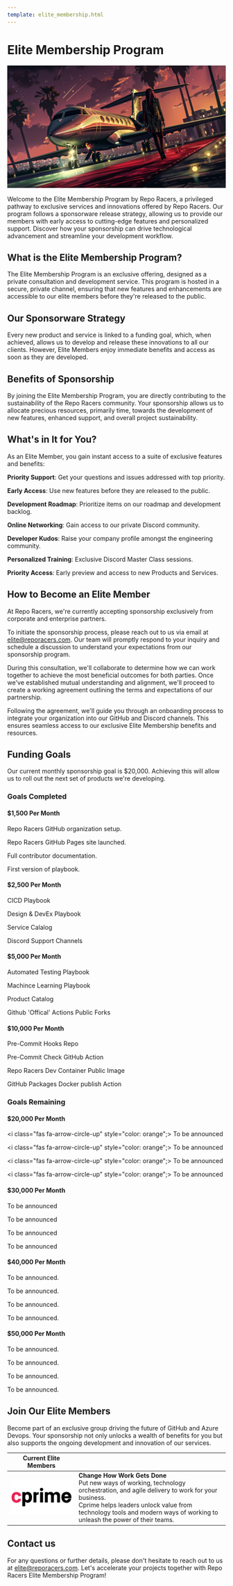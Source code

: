 ```yaml
---
template: elite_membership.html
---
```



# Elite Membership Program

![Elite Membership](./assets/images/elite_membership.webp)

Welcome to the Elite Membership Program by Repo Racers, a privileged pathway to exclusive services and innovations offered by Repo Racers. Our program follows a sponsorware release strategy, allowing us to provide our members with early access to cutting-edge features and personalized support. Discover how your sponsorship can drive technological advancement and streamline your development workflow.

## What is the Elite Membership Program?

The Elite Membership Program is an exclusive offering, designed as a private consultation and development service. This program is hosted in a secure, private channel, ensuring that new features and enhancements are accessible to our elite members before they're released to the public.

## Our Sponsorware Strategy

Every new product and service is linked to a funding goal, which, when achieved, allows us to develop and release these innovations to all our clients. However, Elite Members enjoy immediate benefits and access as soon as they are developed.

## Benefits of Sponsorship

By joining the Elite Membership Program, you are directly contributing to the sustainability of the Repo Racers community. Your sponsorship allows us to allocate precious resources, primarily time, towards the development of new features, enhanced support, and overall project sustainability.

## What's in It for You?

As an Elite Member, you gain instant access to a suite of exclusive features and benefits:

<i class="fas fa-star" style="color: gold;"></i> **Priority Support**: Get your questions and issues addressed with top priority.

<i class="fas fa-star" style="color: gold;"></i> **Early Access**: Use new features before they are released to the public.

<i class="fas fa-star" style="color: gold;"></i> **Development Roadmap**: Prioritize items on our roadmap and development backlog.

<i class="fas fa-star" style="color: gold;"></i> **Online Networking**: Gain access to our private Discord community.

<i class="fas fa-star" style="color: gold;"></i> **Developer Kudos**: Raise your company profile amongst the engineering community.

<i class="fas fa-star" style="color: gold;"></i> **Personalized Training**: Exclusive Discord Master Class sessions.

<i class="fas fa-star" style="color: gold;"></i> **Priority Access**: Early preview and access to new Products and Services.

## How to Become an Elite Member

At Repo Racers, we're currently accepting sponsorship exclusively from corporate and enterprise partners.

To initiate the sponsorship process, please reach out to us via email at [elite@reporacers.com](mailto:elite@reporacers.com). Our team will promptly respond to your inquiry and schedule a discussion to understand your expectations from our sponsorship program.

During this consultation, we'll collaborate to determine how we can work together to achieve the most beneficial outcomes for both parties. Once we've established mutual understanding and alignment, we'll proceed to create a working agreement outlining the terms and expectations of our partnership.

Following the agreement, we'll guide you through an onboarding process to integrate your organization into our GitHub and Discord channels. This ensures seamless access to our exclusive Elite Membership benefits and resources.

## Funding Goals

Our current monthly sponsorship goal is $20,000. Achieving this will allow us to roll out the next set of products we're developing.

### Goals Completed

#### $1,500 Per Month

<i class="fas fa-check-circle" style="color: limegreen;"></i> Repo Racers GitHub organization setup.

<i class="fas fa-check-circle" style="color: limegreen;"></i> Repo Racers GitHub Pages site launched.

<i class="fas fa-check-circle" style="color: limegreen;"></i> Full contributor documentation.

<i class="fas fa-check-circle" style="color: limegreen;"></i> First version of playbook.

#### $2,500 Per Month

<i class="fas fa-check-circle" style="color: limegreen;"></i> CICD Playbook

<i class="fas fa-check-circle" style="color: limegreen;"></i> Design & DevEx Playbook

<i class="fas fa-check-circle" style="color: limegreen;"></i> Service Calalog

<i class="fas fa-check-circle" style="color: limegreen;"></i> Discord Support Channels

#### $5,000 Per Month

<i class="fas fa-check-circle" style="color: limegreen;"></i> Automated Testing Playbook

<i class="fas fa-check-circle" style="color: limegreen;"></i> Machince Learning Playbook

<i class="fas fa-check-circle" style="color: limegreen;"></i> Product Catalog

<i class="fas fa-check-circle" style="color: limegreen;"></i> Github 'Offical' Actions Public Forks

#### $10,000 Per Month

<i class="fas fa-check-circle" style="color: limegreen;"></i> Pre-Commit Hooks Repo

<i class="fas fa-check-circle" style="color: limegreen;"></i> Pre-Commit Check GitHub Action

<i class="fas fa-check-circle" style="color: limegreen;"></i> Repo Racers Dev Container Public Image

<i class="fas fa-check-circle" style="color: limegreen;"></i> GitHub Packages Docker publish Action

### Goals Remaining

#### $20,000 Per Month

<i class="fas fa-arrow-circle-up" style="color: orange";></i> To be announced

<i class="fas fa-arrow-circle-up" style="color: orange";></i> To be announced

<i class="fas fa-arrow-circle-up" style="color: orange";></i> To be announced

<i class="fas fa-arrow-circle-up" style="color: orange";></i> To be announced

#### $30,000 Per Month

<i class="fas fa-arrow-circle-up" style="color: red;"></i> To be announced

<i class="fas fa-arrow-circle-up" style="color: red;"></i> To be announced

<i class="fas fa-arrow-circle-up" style="color: red;"></i> To be announced

<i class="fas fa-arrow-circle-up" style="color: red;"></i> To be announced

#### $40,000 Per Month

<i class="fas fa-arrow-circle-up" style="color: red;"></i> To be announced.

<i class="fas fa-arrow-circle-up" style="color: red;"></i> To be announced.

<i class="fas fa-arrow-circle-up" style="color: red;"></i> To be announced.

<i class="fas fa-arrow-circle-up" style="color: red;"></i> To be announced.

#### $50,000 Per Month

<i class="fas fa-arrow-circle-up" style="color: red;"></i> To be announced.

<i class="fas fa-arrow-circle-up" style="color: red;"></i> To be announced.

<i class="fas fa-arrow-circle-up" style="color: red;"></i> To be announced.

<i class="fas fa-arrow-circle-up" style="color: red;"></i> To be announced.

## Join Our Elite Members

Become part of an exclusive group driving the future of GitHub and Azure Devops. Your sponsorship not only unlocks a wealth of benefits for you but also supports the ongoing development and innovation of our services.

|  **Current Elite Members**                                                             |                                                                                                                                                                                                                                                                     |
| -------------------------------------------------------------------------------------- | ------------------------------------------------------------------------------------------------------------------------------------------------------------------------------------------------------------------------------------------------------------------- |
| [![Cprime](assets/images/cprime-inc-logo-vector-300x167.png)](https://www.cprime.com/) | **Change How Work Gets Done** <br/> Put new ways of working, technology orchestration, and agile delivery to work for your business.<br /> Cprime helps leaders unlock value from technology tools and modern ways of working to unleash the power of their teams.  |

## Contact us

For any questions or further details, please don't hesitate to reach out to us at [elite@reporacers.com](mailto:elite@reporacers.com). Let's accelerate your projects together with Repo Racers Elite Membership Program!
